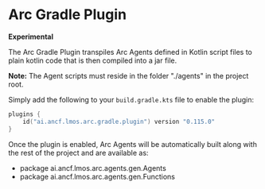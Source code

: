 # Arc Gradle Plugin

**Experimental**

The Arc Gradle Plugin transpiles Arc Agents defined in Kotlin script files to plain kotlin code that 
is then compiled into a jar file.

**Note:** The Agent scripts must reside in the folder "./agents" in the project root.

Simply add the following to your `build.gradle.kts` file to enable the plugin:

```kotlin
plugins {
    id("ai.ancf.lmos.arc.gradle.plugin") version "0.115.0"
}
```

Once the plugin is enabled, Arc Agents will be automatically built along with the rest of the project and 
are available as:

- package ai.ancf.lmos.arc.agents.gen.Agents
- package ai.ancf.lmos.arc.agents.gen.Functions



